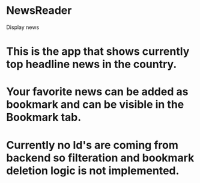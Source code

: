 # NewsReader
Display news 

# This is the app that shows currently top headline news in the country. 
# Your favorite news can be added as bookmark and can be visible in the Bookmark tab.
# Currently no Id's are coming from backend so filteration and bookmark deletion logic is not implemented.

